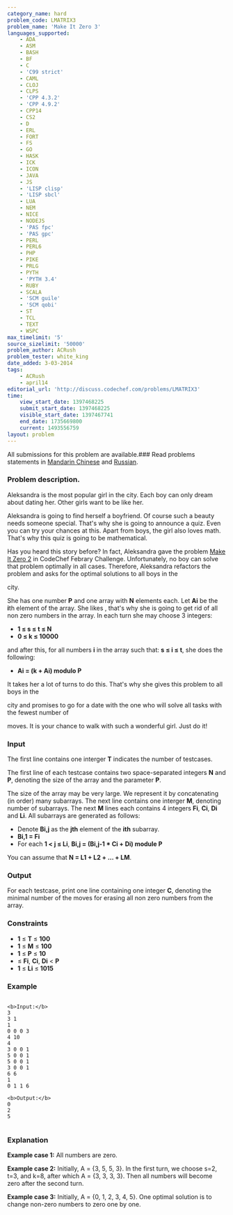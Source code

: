 ```yaml
---
category_name: hard
problem_code: LMATRIX3
problem_name: 'Make It Zero 3'
languages_supported:
    - ADA
    - ASM
    - BASH
    - BF
    - C
    - 'C99 strict'
    - CAML
    - CLOJ
    - CLPS
    - 'CPP 4.3.2'
    - 'CPP 4.9.2'
    - CPP14
    - CS2
    - D
    - ERL
    - FORT
    - FS
    - GO
    - HASK
    - ICK
    - ICON
    - JAVA
    - JS
    - 'LISP clisp'
    - 'LISP sbcl'
    - LUA
    - NEM
    - NICE
    - NODEJS
    - 'PAS fpc'
    - 'PAS gpc'
    - PERL
    - PERL6
    - PHP
    - PIKE
    - PRLG
    - PYTH
    - 'PYTH 3.4'
    - RUBY
    - SCALA
    - 'SCM guile'
    - 'SCM qobi'
    - ST
    - TCL
    - TEXT
    - WSPC
max_timelimit: '5'
source_sizelimit: '50000'
problem_author: ACRush
problem_tester: white_king
date_added: 3-03-2014
tags:
    - ACRush
    - april14
editorial_url: 'http://discuss.codechef.com/problems/LMATRIX3'
time:
    view_start_date: 1397468225
    submit_start_date: 1397468225
    visible_start_date: 1397467741
    end_date: 1735669800
    current: 1493556759
layout: problem
---
```

All submissions for this problem are available.###  Read problems statements in [Mandarin Chinese](http://www.codechef.com/download/translated/APRIL14/mandarin/LMATRIX3.pdf) and [Russian](http://www.codechef.com/download/translated/APRIL14/russian/LMATRIX3.pdf).

### Problem description.

Aleksandra is the most popular girl in the city.
Each boy can only dream about dating her.
Other girls want to be like her.

Aleksandra is going to find herself a boyfriend.
Of course such a beauty needs someone special.
That's why she is going to announce a quiz.
Even you can try your chances at this.
Apart from boys, the girl also loves math.
That's why this quiz is going to be mathematical.

Has you heard this story before?
In fact, Aleksandra gave the problem
[Make It Zero 2](http://www.codechef.com/FEB14/problems/LMATRIX2)
in CodeChef Febrary Challenge.
Unfortunately, no boy can solve that problem optimally in all cases.
Therefore, Aleksandra refactors the problem and asks for the optimal solutions to all boys in the

city.

She has one number **P** and one array with **N** elements each.
Let **Ai** be the **i**th element of the array.
She likes , that's why she is going to get rid of all non zero numbers in the array.
In each turn she may choose 3 integers:

- **1 ≤ s ≤ t ≤ N**
- **0 ≤ k ≤ 10000**

and after this, for all numbers **i** in the array such that: **s ≤ i ≤ t**,
she does the following:

- **Ai = (k + Ai) modulo P**

It takes her a lot of turns to do this. That's why she gives this problem to all boys in the

city
and promises to go for a date with the one who will solve all tasks with the fewest number of

moves.
It is your chance to walk with such a wonderful girl. Just do it!

### Input

The first line contains one interger **T** indicates the number of testcases.

The first line of each testcase contains two space-separated integers **N** and **P**,
denoting the size of the array and the parameter **P**.

The size of the array may be very large.
We represent it by concatenating (in order) many subarrays.
The next line contains one interger **M**, denoting number of subarrays.
The next **M** lines each contains 4 integers **Fi**,
**Ci**, **Di** and **Li**.
All subarrays are generated as follows:

- Denote **Bi,j** as the **jth** element of the **ith** subarray.
- **Bi,1 = Fi**
- For each **1 < j ≤ Li**, **Bi,j = (Bi,j-1 \* Ci + Di) module P**

You can assume that **N = L1 + L2 + ... + LM**.

### Output

For each testcase, print one line containing one integer **C**,
denoting the minimal number of the moves for erasing all non zero numbers from the array.

### Constraints

- **1** ≤ **T** ≤ **100**
- **1** ≤ **M** ≤ **100**
- **1** ≤ **P** ≤ **10**
- ≤ **Fi**, **Ci**, **Di** < **P**
- **1** ≤ **Li** ≤ **1015**

### Example

```

<b>Input:</b>
3
3 1
1
0 0 0 3
4 10
4
3 0 0 1
5 0 0 1
5 0 0 1
3 0 0 1
6 6
1
0 1 1 6

<b>Output:</b>
0
2
5


```
### Explanation

 **Example case 1:**  All numbers are zero.

 **Example case 2:**  Initially, A = {3, 5, 5, 3}. In the first turn, we choose s=2, t=3, and k=8, after which A = {3, 3, 3, 3}. Then all numbers will become zero after the second turn.

 **Example case 3:**  Initially, A = {0, 1, 2, 3, 4, 5}. One optimal solution is to change non-zero numbers to zero one by one.